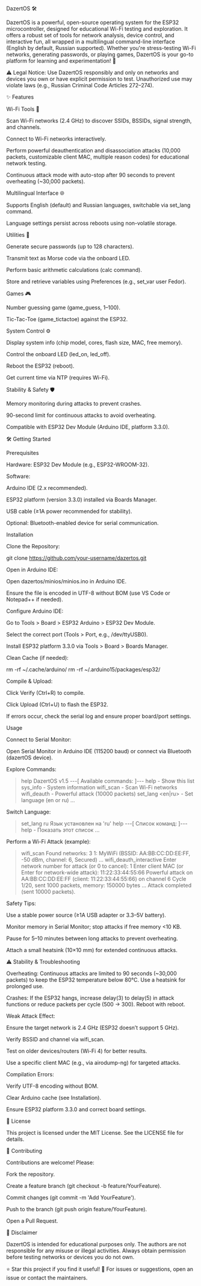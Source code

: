 DazertOS 🛠️

DazertOS is a powerful, open-source operating system for the ESP32 microcontroller, designed for educational Wi-Fi testing and exploration. It offers a robust set of tools for network analysis, device control, and interactive fun, all wrapped in a multilingual command-line interface (English by default, Russian supported). Whether you're stress-testing Wi-Fi networks, generating passwords, or playing games, DazertOS is your go-to platform for learning and experimentation! 🚀



⚠️ Legal Notice: Use DazertOS responsibly and only on networks and devices you own or have explicit permission to test. Unauthorized use may violate laws (e.g., Russian Criminal Code Articles 272–274).

✨ Features





Wi-Fi Tools 📡





Scan Wi-Fi networks (2.4 GHz) to discover SSIDs, BSSIDs, signal strength, and channels.



Connect to Wi-Fi networks interactively.



Perform powerful deauthentication and disassociation attacks (10,000 packets, customizable client MAC, multiple reason codes) for educational network testing.



Continuous attack mode with auto-stop after 90 seconds to prevent overheating (~30,000 packets).



Multilingual Interface 🌐





Supports English (default) and Russian languages, switchable via set_lang command.



Language settings persist across reboots using non-volatile storage.



Utilities 🧰





Generate secure passwords (up to 128 characters).



Transmit text as Morse code via the onboard LED.



Perform basic arithmetic calculations (calc command).



Store and retrieve variables using Preferences (e.g., set_var user Fedor).



Games 🎮





Number guessing game (game_guess, 1–100).



Tic-Tac-Toe (game_tictactoe) against the ESP32.



System Control ⚙️





Display system info (chip model, cores, flash size, MAC, free memory).



Control the onboard LED (led_on, led_off).



Reboot the ESP32 (reboot).



Get current time via NTP (requires Wi-Fi).



Stability & Safety 🛡️





Memory monitoring during attacks to prevent crashes.



90-second limit for continuous attacks to avoid overheating.



Compatible with ESP32 Dev Module (Arduino IDE, platform 3.3.0).

🛠️ Getting Started

Prerequisites





Hardware: ESP32 Dev Module (e.g., ESP32-WROOM-32).



Software:





Arduino IDE (2.x recommended).



ESP32 platform (version 3.3.0) installed via Boards Manager.



USB cable (≥1A power recommended for stability).



Optional: Bluetooth-enabled device for serial communication.

Installation





Clone the Repository:

git clone https://github.com/your-username/dazertos.git



Open in Arduino IDE:





Open dazertos/minios/minios.ino in Arduino IDE.



Ensure the file is encoded in UTF-8 without BOM (use VS Code or Notepad++ if needed).



Configure Arduino IDE:





Go to Tools > Board > ESP32 Arduino > ESP32 Dev Module.



Select the correct port (Tools > Port, e.g., /dev/ttyUSB0).



Install ESP32 platform 3.3.0 via Tools > Board > Boards Manager.



Clean Cache (if needed):

rm -rf ~/.cache/arduino/
rm -rf ~/.arduino15/packages/esp32/



Compile & Upload:





Click Verify (Ctrl+R) to compile.



Click Upload (Ctrl+U) to flash the ESP32.



If errors occur, check the serial log and ensure proper board/port settings.

Usage





Connect to Serial Monitor:





Open Serial Monitor in Arduino IDE (115200 baud) or connect via Bluetooth (dazertOS device).



Explore Commands:

> help
DazertOS v1.5
---[ Available commands: ]---
help               - Show this list
sys_info           - System information
wifi_scan          - Scan Wi-Fi networks
wifi_deauth <MAC> <channel> - Powerful attack (10000 packets)
set_lang <en|ru>   - Set language (en or ru)
...



Switch Language:

> set_lang ru
Язык установлен на 'ru'
> help
---[ Список команд: ]---
help               - Показать этот список
...



Perform a Wi-Fi Attack (example):

> wifi_scan
Found networks: 3
1: MyWiFi (BSSID: AA:BB:CC:DD:EE:FF, -50 dBm, channel: 6, Secured)
...
> wifi_deauth_interactive
Enter network number for attack (or 0 to cancel): 1
Enter client MAC (or Enter for network-wide attack): 11:22:33:44:55:66
Powerful attack on AA:BB:CC:DD:EE:FF (client: 11:22:33:44:55:66) on channel 6
Cycle 1/20, sent 1000 packets, memory: 150000 bytes
...
Attack completed (sent 10000 packets).



Safety Tips:





Use a stable power source (≥1A USB adapter or 3.3–5V battery).



Monitor memory in Serial Monitor; stop attacks if free memory <10 KB.



Pause for 5–10 minutes between long attacks to prevent overheating.



Attach a small heatsink (10×10 mm) for extended continuous attacks.

⚠️ Stability & Troubleshooting





Overheating: Continuous attacks are limited to 90 seconds (~30,000 packets) to keep the ESP32 temperature below 80°C. Use a heatsink for prolonged use.



Crashes: If the ESP32 hangs, increase delay(3) to delay(5) in attack functions or reduce packets per cycle (500 → 300). Reboot with reboot.



Weak Attack Effect:





Ensure the target network is 2.4 GHz (ESP32 doesn’t support 5 GHz).



Verify BSSID and channel via wifi_scan.



Test on older devices/routers (Wi-Fi 4) for better results.



Use a specific client MAC (e.g., via airodump-ng) for targeted attacks.



Compilation Errors:





Verify UTF-8 encoding without BOM.



Clear Arduino cache (see Installation).



Ensure ESP32 platform 3.3.0 and correct board settings.

📜 License

This project is licensed under the MIT License. See the LICENSE file for details.

🤝 Contributing

Contributions are welcome! Please:





Fork the repository.



Create a feature branch (git checkout -b feature/YourFeature).



Commit changes (git commit -m 'Add YourFeature').



Push to the branch (git push origin feature/YourFeature).



Open a Pull Request.

📢 Disclaimer

DazertOS is intended for educational purposes only. The authors are not responsible for any misuse or illegal activities. Always obtain permission before testing networks or devices you do not own.



⭐ Star this project if you find it useful!
📧 For issues or suggestions, open an issue or contact the maintainers.
